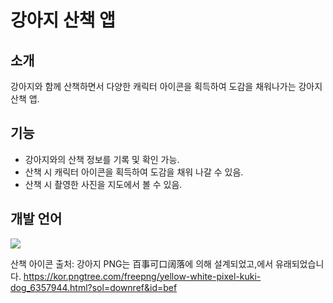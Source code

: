 # 강아지 산책 앱

## 소개
강아지와 함께 산책하면서 다양한 캐릭터 아이콘을 획득하여 도감을 채워나가는 강아지 산책 앱.

## 기능
- 강아지와의 산책 정보를 기록 및 확인 가능.
- 산책 시 캐릭터 아이콘을 획득하여 도감을 채워 나갈 수 있음. 
- 산책 시 촬영한 사진을 지도에서 볼 수 있음.

## 개발 언어 
   <img src="https://img.shields.io/badge/kotlin-7F52FF?style=flat&logo=kotlin&logoColor=white"/>	

산책 아이콘 출처: 강아지 PNG는 百事可口阔落에 의해 설계되었고,에서 유래되었습니다. https://kor.pngtree.com/freepng/yellow-white-pixel-kuki-dog_6357944.html?sol=downref&id=bef
